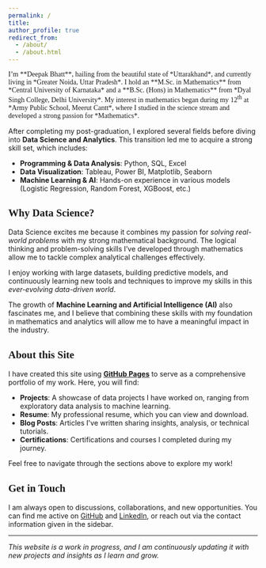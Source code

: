 ```yaml
---
permalink: /
title: 
author_profile: true
redirect_from: 
  - /about/
  - /about.html
---
```

<span style = "font-family: Cambria;">
I’m **Deepak Bhatt**, hailing from the beautiful state of *Uttarakhand*, and currently living in *Greater Noida, Uttar Pradesh*. </span>

<span style = "font-family: Calibri;">
I hold an **M.Sc. in Mathematics** from *Central University of Karnataka* and a **B.Sc. (Hons) in Mathematics** from *Dyal Singh College, Delhi University*. </span>

<span style = "font-family: Montserrat;">
My interest in mathematics began during my 12<sup>th</sup> at *Army Public School, Meerut Cantt*, where I studied in the science stream and developed a strong passion for *Mathematics*. </span>

After completing my post-graduation, I explored several fields before diving into **Data Science and Analytics**. This transition led me to acquire a strong skill set, which includes:

- **Programming & Data Analysis**: Python, SQL, Excel
- **Data Visualization**: Tableau, Power BI, Matplotlib, Seaborn
- **Machine Learning & AI**: Hands-on experience in various models (Logistic Regression, Random Forest, XGBoost, etc.) </span>

## <span style = "font-family: Merriweather;"> Why Data Science? </span>

Data Science excites me because it combines my passion for *solving real-world problems* with my strong mathematical background. The logical thinking and problem-solving skills I’ve developed through mathematics allow me to tackle complex analytical challenges effectively.

I enjoy working with large datasets, building predictive models, and continuously learning new tools and techniques to improve my skills in this *ever-evolving data-driven world*.

The growth of **Machine Learning and Artificial Intelligence (AI)** also fascinates me, and I believe that combining these skills with my foundation in mathematics and analytics will allow me to have a meaningful impact in the industry.

## <span style = "font-family: Merriweather;"> About this Site </span>

I have created this site using [**GitHub Pages**](https://github.com/academicpages/academicpages.github.io) to serve as a comprehensive portfolio of my work. Here, you will find:

- **Projects**: A showcase of data projects I have worked on, ranging from exploratory data analysis to machine learning.
- **Resume**: My professional resume, which you can view and download.
- **Blog Posts**: Articles I've written sharing insights, analysis, or technical tutorials.
- **Certifications**: Certifications and courses I completed during my journey.

Feel free to navigate through the sections above to explore my work!

## <span style = "font-family: Merriweather;"> Get in Touch </span>

I am always open to discussions, collaborations, and new opportunities. You can find me active on [GitHub](https://github.com/Deepubhatt) and [LinkedIn](https://www.linkedin.com/in/deepakbhatt17/), or reach out via the contact information given in the sidebar.

---

_This website is a work in progress, and I am continuously updating it with new projects and insights as I learn and grow._
